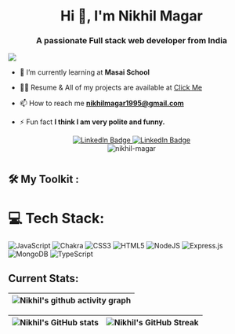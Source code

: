 <!-- Github Banner Section-->
<!-- [![Nikhils's GitHub Banner](./assets/GithubBanner.png)](https://nikhil-magar.github.io/) -->



<h1 align="center">Hi 👋, I'm Nikhil Magar</h1>
<h3 align="center">A passionate 
  Full stack web developer from India</h3>
  
<!-- ![logo](https://github.com/Nikras512/Nikras512/blob/main/banner_for_github.jpg?raw=true) -->

<p><img align="center" src="[https://gr7800.github.io/static/media/bg1.d4a402f4b5da5590c675.gif](https://www.digitalsolutionservices.com/img/services/website1.gif)" /></p>



- 🌱 I’m currently learning at **Masai School**

 - 👨‍💻 Resume & All of my projects are available at  <a href="https://drive.google.com/file/d/1GJJb4n_n1XwSPl6CJkFe06rRxRpgkF0u/view?usp=sharing">Click Me</a>  

- 📫 How to reach me **nikhilmagar1995@gmail.com**

- ⚡ Fun fact **I think I am very polite and funny.**



<!-- Adding Social Buttons -->
<div id="badges" align="center">
  <a href="https://www.linkedin.com/in/nikhil-512-401131168/">
    <img src="https://img.shields.io/badge/Nikhil Magar-blue?style=for-the-badge&logo=linkedin&logoColor=white" alt="LinkedIn Badge"/>
  </a>
  <a href="mailto:nikhilmagar1995@gmail.com">
    <img src="https://img.shields.io/badge/Nikhil Magar-red?style=for-the-badge&logo=gmail&logoColor=white" alt="LinkedIn Badge"/>
  </a>
<!--   <a href="https://github.com/Nikras512">
    <img src="https://img.shields.io/badge/My Portfolio-brightgreen?style=for-the-badge&logoColor=red" alt="Youtube Badge"/>
  </a> -->
<!--   <a href="https://drive.google.com/file/d/1bQJfOs7pyOy1T3sBEVRlAXDk5RyPHOq-/view?usp=sharing">
    <img src="https://img.shields.io/badge/My Resume-blueviolet?style=for-the-badge&logo=inbox&logoColor=white" alt="Twitter Badge"/>
  </a> -->
</div>
<div align="center"> <img src="https://komarev.com/ghpvc/?username=shagun0061&label=Profile%20views&color=0e75b6&style=flat" alt="nikhil-magar" /> </div>
<h1></h1>

 

## 🛠 My Toolkit : 

<div>

<!--  [![My Skills](https://skills.thijs.gg/icons?i=javaScript,spring,hibernate,maven,mysql,aws,js,html,css,git)](https://skills.thijs.gg) -->
# 💻 Tech Stack:
![JavaScript](https://img.shields.io/badge/javascript-%23323330.svg?style=for-the-badge&logo=javascript&logoColor=%23F7DF1E) ![Chakra](https://img.shields.io/badge/chakra-%234ED1C5.svg?style=for-the-badge&logo=chakraui&logoColor=white) ![CSS3](https://img.shields.io/badge/css3-%231572B6.svg?style=for-the-badge&logo=css3&logoColor=white) ![HTML5](https://img.shields.io/badge/html5-%23E34F26.svg?style=for-the-badge&logo=html5&logoColor=white) ![NodeJS](https://img.shields.io/badge/node.js-6DA55F?style=for-the-badge&logo=node.js&logoColor=white) ![Express.js](https://img.shields.io/badge/express.js-%23404d59.svg?style=for-the-badge&logo=express&logoColor=%2361DAFB) ![MongoDB](https://img.shields.io/badge/MongoDB-%234ea94b.svg?style=for-the-badge&logo=mongodb&logoColor=white) ![TypeScript](https://img.shields.io/badge/typescript-%23007ACC.svg?style=for-the-badge&logo=typescript&logoColor=white)
</div>

## Current Stats:

|   ![Nikhil's github activity graph](https://activity-graph.herokuapp.com/graph?username=Nikras512&theme=rogue) |
| :---: |

| ![Nikhil's GitHub stats](https://github-readme-stats.vercel.app/api?username=Nikras512&show_icons=true&theme=dark) | ![Nikhil's GitHub Streak](https://github-readme-streak-stats.herokuapp.com/?user=Nikras512&theme=dark) |
| :---: | :---: |
